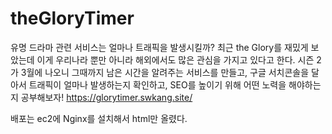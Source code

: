 # theGloryTimer
유명 드라마 관련 서비스는 얼마나 트래픽을 발생시킬까?
최근 the Glory를 재밌게 보았는데 이게 우리나라 뿐만 아니라 해외에서도 많은 관심을 가지고 있다고 한다.
시즌 2가 3월에 나오니 그때까지 남은 시간을 알려주는 서비스를 만들고, 구글 서치콘솔을 달아서 트래픽이 얼마나 발생하는지 확인하고, 
SEO를 높이기 위해 어떤 노력을 해야하는지 공부해보자!
https://glorytimer.swkang.site/

배포는 ec2에 Nginx를 설치해서 html만 올렸다.

